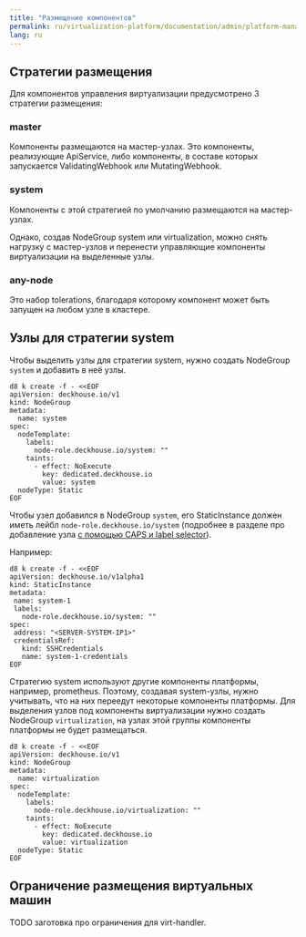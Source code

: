 ```yaml
---
title: "Размещение компонентов"
permalink: ru/virtualization-platform/documentation/admin/platform-management/control-plane-settings/placement-management.html
lang: ru
---
```


## Стратегии размещения

Для компонентов управления виртуализации предусмотрено 3 стратегии размещения:

### master

Компоненты размещаются на мастер-узлах. Это компоненты, реализующие ApiService, либо компоненты, в составе которых запускается ValidatingWebhook или MutatingWebhook.

### system

Компоненты с этой стратегией по умолчанию размещаются на мастер-узлах.

Однако, создав NodeGroup system или virtualization, можно снять нагрузку с мастер-узлов и перенести управляющие компоненты виртуализации на выделенные узлы.

### any-node

Это набор tolerations, благодаря которому компонент может быть запущен на любом узле в кластере.

## Узлы для стратегии system

Чтобы выделить узлы для стратегии system, нужно создать NodeGroup `system` и добавить в неё узлы.

```shell
d8 k create -f - <<EOF
apiVersion: deckhouse.io/v1
kind: NodeGroup
metadata:
  name: system
spec:
  nodeTemplate:
    labels:
      node-role.deckhouse.io/system: ""
    taints:
      - effect: NoExecute
        key: dedicated.deckhouse.io
        value: system
  nodeType: Static
EOF
```

Чтобы узел добавился в NodeGroup `system`, его StaticInstance должен иметь лейбл `node-role.deckhouse.io/system` (подробнее в разделе про добавление узла [с помощью CAPS и label selector](../node-management/adding-node.html#caps-with-label-selector)).

Например:

```shell
d8 k create -f - <<EOF
apiVersion: deckhouse.io/v1alpha1
kind: StaticInstance
metadata:
 name: system-1
 labels:
   node-role.deckhouse.io/system: ""
spec:
 address: "<SERVER-SYSTEM-IP1>"
 credentialsRef:
   kind: SSHCredentials
   name: system-1-credentials
EOF
```

Стратегию system используют другие компоненты платформы, например, prometheus. Поэтому, создавая system-узлы, нужно учитывать, что на них переедут некоторые компоненты платформы. 
Для выделения узлов под компоненты виртуализации нужно создать NodeGroup `virtualization`, на узлах этой группы компоненты платформы не будет размещаться.

```shell
d8 k create -f - <<EOF
apiVersion: deckhouse.io/v1
kind: NodeGroup
metadata:
  name: virtualization
spec:
  nodeTemplate:
    labels:
      node-role.deckhouse.io/virtualization: ""
    taints:
      - effect: NoExecute
        key: dedicated.deckhouse.io
        value: virtualization
  nodeType: Static
EOF
```

## Ограничение размещения виртуальных машин

TODO заготовка про ограничения для virt-handler.
